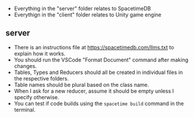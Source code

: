 - Everything in the "server" folder relates to SpacetimeDB
- Everythign in the "client" folder relates to Unity game engine

## server
- There is an instructions file at https://spacetimedb.com/llms.txt to explain how it works.
- You should run the VSCode "Format Document" command after making changes.
- Tables, Types and Reducers should all be created in individual files in the respective folders.
- Table names should be plural based on the class name.
- When I ask for a new reducer, assume it should be empty unless I specify otherwise.
- You can test if code builds using the `spacetime build` command in the terminal.